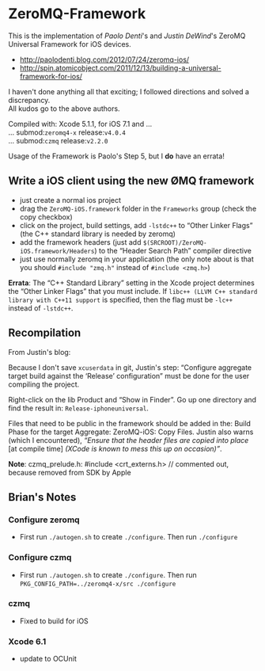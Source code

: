 # ZeroMQ-Framework

This is the implementation of *Paolo Denti*'s and *Justin DeWind*'s ZeroMQ Universal Framework for iOS devices.

* <http://paolodenti.blog.com/2012/07/24/zeromq-ios/>
* <http://spin.atomicobject.com/2011/12/13/building-a-universal-framework-for-ios/>

I haven't done anything all that exciting; I followed directions and solved a discrepancy.<br/>
All kudos go to the above authors.

Compiled with: Xcode 5.1.1, for iOS 7.1 and ...<br/>
 ... submod:`zeromq4-x` release:`v4.0.4`<br/>
 ... submod:`czmq` release:`v2.2.0`<br/>

Usage of the Framework is Paolo's Step 5, but I **do** have an errata!

## Write a iOS client using the new ØMQ framework

* just create a normal ios project
* drag the `ZeroMQ-iOS.framework` folder in the `Frameworks` group (check the copy checkbox)
* click on the project, build settings, add `-lstdc++` to “Other Linker Flags” (the C++ standard library is needed by zeromq)
* add the framework headers (just add `$(SRCROOT)/ZeroMQ-iOS.framework/Headers`) to the “Header Search Path” compiler directive
* just use normally zeromq in your application (the only note about is that you should `#include "zmq.h"` instead of `#include <zmq.h>`)

**Errata**: The “C++ Standard Library” setting in the Xcode project determines the “Other Linker Flags” that you must include. If `libc++ (LLVM C++ standard library with C++11 support` is specified, then the flag must be `-lc++` instead of `-lstdc++`.

## Recompilation

From Justin's blog: 

Because I don't save `xcuserdata` in git, Justin's step: “Configure aggregate target build against the ‘Release’ configuration” must be done for the user compiling the project.

Right-click on the lib Product and “Show in Finder”. Go up one directory and find the result in: `Release-iphoneuniversal`.

Files that need to be public in the framework should be added in the: Build Phase for the target Aggregate: ZeroMQ-iOS: Copy Files. Justin also warns (which I encountered), *“Ensure that the header files are copied into place* [at compile time] *(XCode is known to mess this up on occasion)”*.

**Note**: czmq_prelude.h: #include <crt_externs.h> // commented out, because removed from SDK by Apple

## Brian's Notes
### Configure zeromq
* First run `./autogen.sh` to create `./configure`.  Then run `./configure`

### Configure czmq
* First run `./autogen.sh` to create `./configure`.  Then run `PKG_CONFIG_PATH=../zeromq4-x/src ./configure`

### czmq
* Fixed to build for iOS

### Xcode 6.1
* update to OCUnit

